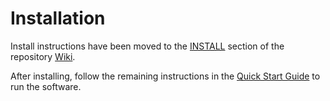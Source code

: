 # Installation

Install instructions have been moved to the [INSTALL](https://github.com/STATION-I/stai-blockchain/wiki/INSTALL) section of the repository [Wiki](https://github.com/STATION-I/stai-blockchain/wiki).

After installing, follow the remaining instructions in the
[Quick Start Guide](https://github.com/STATION-I/stai-blockchain/wiki/Quick-Start-Guide)
to run the software.
